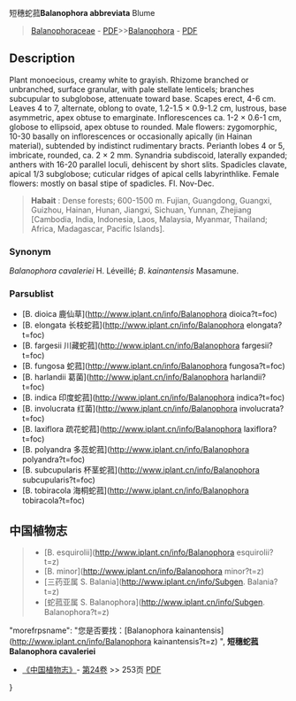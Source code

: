 短穗蛇菰**Balanophora abbreviata** Blume

> [Balanophoraceae](http://www.iplant.cn/info/Balanophoraceae?t=foc) - [PDF](http://www.iplant.cn/foc/pdf/Balanophoraceae.pdf)>>[Balanophora](http://www.iplant.cn/info/Balanophora?t=foc) - [PDF](http://www.iplant.cn/foc/pdf/Balanophora.pdf)

## Description

Plant monoecious, creamy white to grayish. Rhizome branched or unbranched, surface granular, with pale stellate lenticels; branches subcupular to subglobose, attenuate toward base. Scapes erect, 4-6 cm. Leaves 4 to 7, alternate, oblong to ovate, 1.2-1.5 × 0.9-1.2 cm, lustrous, base asymmetric, apex obtuse to emarginate. Inflorescences ca. 1-2 × 0.6-1 cm, globose to ellipsoid, apex obtuse to rounded. Male flowers: zygomorphic, 10-30 basally on inflorescences or occasionally apically (in Hainan material), subtended by indistinct rudimentary bracts. Perianth lobes 4 or 5, imbricate, rounded, ca. 2 × 2 mm. Synandria subdiscoid, laterally expanded; anthers with 16-20 parallel loculi, dehiscent by short slits. Spadicles clavate, apical 1/3 subglobose; cuticular ridges of apical cells labyrinthlike. Female flowers: mostly on basal stipe of spadicles. Fl. Nov-Dec.


> **Habait** : 
> Dense forests; 600-1500 m. Fujian, Guangdong, Guangxi, Guizhou, Hainan, Hunan, Jiangxi, Sichuan, Yunnan, Zhejiang [Cambodia, India, Indonesia, Laos, Malaysia, Myanmar, Thailand; Africa, Madagascar, Pacific Islands].

### Synonym
*Balanophora* *cavaleriei* H. Léveillé; *B*. *kainantensis* Masamune.

### Parsublist

* [B.  dioica  鹿仙草](http://www.iplant.cn/info/Balanophora dioica?t=foc)
* [B.  elongata  长枝蛇菰](http://www.iplant.cn/info/Balanophora elongata?t=foc)
* [B.  fargesii  川藏蛇菰](http://www.iplant.cn/info/Balanophora fargesii?t=foc)
* [B.  fungosa  蛇菰](http://www.iplant.cn/info/Balanophora fungosa?t=foc)
* [B.  harlandii  葛菌](http://www.iplant.cn/info/Balanophora harlandii?t=foc)
* [B.  indica  印度蛇菰](http://www.iplant.cn/info/Balanophora indica?t=foc)
* [B.  involucrata  红菌](http://www.iplant.cn/info/Balanophora involucrata?t=foc)
* [B.  laxiflora  疏花蛇菰](http://www.iplant.cn/info/Balanophora laxiflora?t=foc)
* [B.  polyandra  多蕊蛇菰](http://www.iplant.cn/info/Balanophora polyandra?t=foc)
* [B.  subcupularis  杯茎蛇菰](http://www.iplant.cn/info/Balanophora subcupularis?t=foc)
* [B.  tobiracola  海桐蛇菰](http://www.iplant.cn/info/Balanophora tobiracola?t=foc)


## 中国植物志

> * [B.  esquirolii](http://www.iplant.cn/info/Balanophora esquirolii?t=z)
> * [B.  minor](http://www.iplant.cn/info/Balanophora minor?t=z)
> * [三药亚属  S.  Balania](http://www.iplant.cn/info/Subgen. Balania?t=z)
> * [蛇菰亚属  S.  Balanophora](http://www.iplant.cn/info/Subgen. Balanophora?t=z)

  "morefrpsname": "您是否要找：<span class='spantxt'>[Balanophora kainantensis](http://www.iplant.cn/info/Balanophora kainantensis?t=z) ",
**短穗蛇菰 Balanophora cavaleriei**

* [《中国植物志》](http://www.iplant.cn/frps)- [第24卷](http://www.iplant.cn/frps/vol/24) >> 253页 [PDF](http://www.iplant.cn/frps/pdf/24/253.pdf)


}